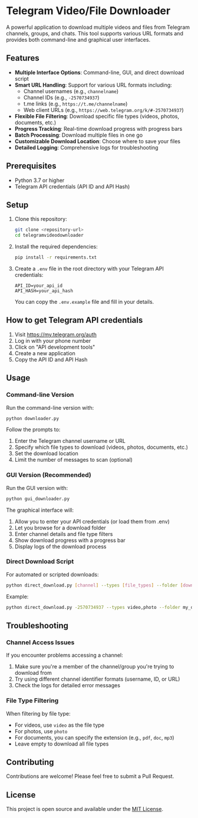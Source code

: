 # Telegram Video/File Downloader

A powerful application to download multiple videos and files from Telegram channels, groups, and chats. This tool supports various URL formats and provides both command-line and graphical user interfaces.

## Features

- **Multiple Interface Options**: Command-line, GUI, and direct download script
- **Smart URL Handling**: Support for various URL formats including:
  - Channel usernames (e.g., `channelname`)
  - Channel IDs (e.g., `-2570734937`)
  - t.me links (e.g., `https://t.me/channelname`)
  - Web client URLs (e.g., `https://web.telegram.org/k/#-2570734937`)
- **Flexible File Filtering**: Download specific file types (videos, photos, documents, etc.)
- **Progress Tracking**: Real-time download progress with progress bars
- **Batch Processing**: Download multiple files in one go
- **Customizable Download Location**: Choose where to save your files
- **Detailed Logging**: Comprehensive logs for troubleshooting

## Prerequisites

- Python 3.7 or higher
- Telegram API credentials (API ID and API Hash)

## Setup

1. Clone this repository:
   ```bash
   git clone <repository-url>
   cd telegramvideodownloader
   ```

2. Install the required dependencies:
   ```bash
   pip install -r requirements.txt
   ```

3. Create a `.env` file in the root directory with your Telegram API credentials:
   ```
   API_ID=your_api_id
   API_HASH=your_api_hash
   ```
   You can copy the `.env.example` file and fill in your details.

## How to get Telegram API credentials

1. Visit https://my.telegram.org/auth
2. Log in with your phone number
3. Click on "API development tools"
4. Create a new application
5. Copy the API ID and API Hash

## Usage

### Command-line Version

Run the command-line version with:

```bash
python downloader.py
```

Follow the prompts to:
1. Enter the Telegram channel username or URL
2. Specify which file types to download (videos, photos, documents, etc.)
3. Set the download location
4. Limit the number of messages to scan (optional)

### GUI Version (Recommended)

Run the GUI version with:

```bash
python gui_downloader.py
```

The graphical interface will:
1. Allow you to enter your API credentials (or load them from .env)
2. Let you browse for a download folder
3. Enter channel details and file type filters
4. Show download progress with a progress bar
5. Display logs of the download process

### Direct Download Script

For automated or scripted downloads:

```bash
python direct_download.py [channel] --types [file_types] --folder [download_folder] --limit [message_limit]
```

Example:
```bash
python direct_download.py -2570734937 --types video,photo --folder my_downloads --limit 100
```

## Troubleshooting

### Channel Access Issues

If you encounter problems accessing a channel:

1. Make sure you're a member of the channel/group you're trying to download from
2. Try using different channel identifier formats (username, ID, or URL)
3. Check the logs for detailed error messages

### File Type Filtering

When filtering by file type:

- For videos, use `video` as the file type
- For photos, use `photo`
- For documents, you can specify the extension (e.g., `pdf`, `doc`, `mp3`)
- Leave empty to download all file types

## Contributing

Contributions are welcome! Please feel free to submit a Pull Request.

## License

This project is open source and available under the [MIT License](LICENSE).
